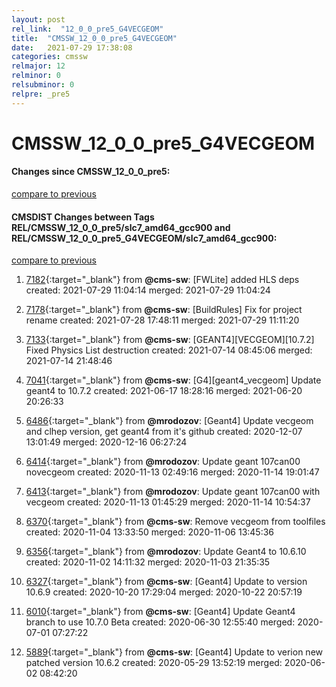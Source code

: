 ```yaml
---
layout: post
rel_link:  "12_0_0_pre5_G4VECGEOM"
title:  "CMSSW_12_0_0_pre5_G4VECGEOM"
date:   2021-07-29 17:38:08
categories: cmssw
relmajor: 12
relminor: 0
relsubminor: 0
relpre: _pre5
---
```


# CMSSW_12_0_0_pre5_G4VECGEOM
#### Changes since CMSSW_12_0_0_pre5:
[compare to previous](https://github.com/cms-sw/cmssw/compare/CMSSW_12_0_0_pre5...CMSSW_12_0_0_pre5_G4VECGEOM)



#### CMSDIST Changes between Tags REL/CMSSW_12_0_0_pre5/slc7_amd64_gcc900 and REL/CMSSW_12_0_0_pre5_G4VECGEOM/slc7_amd64_gcc900:
[compare to previous](https://github.com/cms-sw/cmsdist/compare/REL/CMSSW_12_0_0_pre5/slc7_amd64_gcc900...REL/CMSSW_12_0_0_pre5_G4VECGEOM/slc7_amd64_gcc900)



1. [7182](http://github.com/cms-sw/cmsdist/pull/7182){:target="_blank"}  from **@cms-sw**: [FWLite] added HLS deps created: 2021-07-29 11:04:14 merged: 2021-07-29 11:04:24

2. [7178](http://github.com/cms-sw/cmsdist/pull/7178){:target="_blank"}  from **@cms-sw**: [BuildRules] Fix for project rename created: 2021-07-28 17:48:11 merged: 2021-07-29 11:11:20

3. [7133](http://github.com/cms-sw/cmsdist/pull/7133){:target="_blank"}  from **@cms-sw**: [GEANT4][VECGEOM][10.7.2] Fixed Physics List destruction created: 2021-07-14 08:45:06 merged: 2021-07-14 21:48:46

4. [7041](http://github.com/cms-sw/cmsdist/pull/7041){:target="_blank"}  from **@cms-sw**: [G4][geant4_vecgeom] Update geant4 to 10.7.2 created: 2021-06-17 18:28:16 merged: 2021-06-20 20:26:33

5. [6486](http://github.com/cms-sw/cmsdist/pull/6486){:target="_blank"}  from **@mrodozov**: [Geant4] Update vecgeom and clhep version, get geant4 from it's github created: 2020-12-07 13:01:49 merged: 2020-12-16 06:27:24

6. [6414](http://github.com/cms-sw/cmsdist/pull/6414){:target="_blank"}  from **@mrodozov**: Update geant 107can00 novecgeom created: 2020-11-13 02:49:16 merged: 2020-11-14 19:01:47

7. [6413](http://github.com/cms-sw/cmsdist/pull/6413){:target="_blank"}  from **@mrodozov**: Update geant 107can00 with vecgeom created: 2020-11-13 01:45:29 merged: 2020-11-14 10:54:37

8. [6370](http://github.com/cms-sw/cmsdist/pull/6370){:target="_blank"}  from **@cms-sw**: Remove vecgeom from toolfiles created: 2020-11-04 13:33:50 merged: 2020-11-06 13:45:36

9. [6356](http://github.com/cms-sw/cmsdist/pull/6356){:target="_blank"}  from **@mrodozov**: Update Geant4 to 10.6.10 created: 2020-11-02 14:11:32 merged: 2020-11-03 21:35:35

10. [6327](http://github.com/cms-sw/cmsdist/pull/6327){:target="_blank"}  from **@cms-sw**: [Geant4] Update to version 10.6.9 created: 2020-10-20 17:29:04 merged: 2020-10-22 20:57:19

11. [6010](http://github.com/cms-sw/cmsdist/pull/6010){:target="_blank"}  from **@cms-sw**: [Geant4] Update Geant4 branch to use 10.7.0 Beta created: 2020-06-30 12:55:40 merged: 2020-07-01 07:27:22

12. [5889](http://github.com/cms-sw/cmsdist/pull/5889){:target="_blank"}  from **@cms-sw**: [Geant4] Update to verion new patched version 10.6.2 created: 2020-05-29 13:52:19 merged: 2020-06-02 08:42:20

